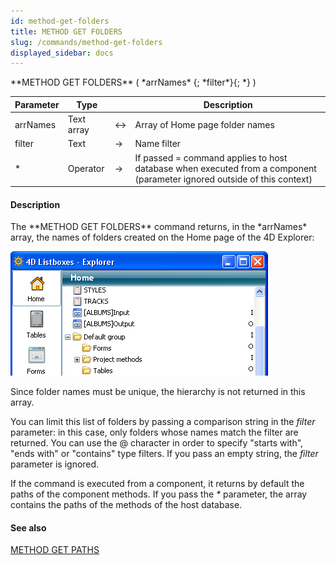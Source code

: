 ```yaml
---
id: method-get-folders
title: METHOD GET FOLDERS
slug: /commands/method-get-folders
displayed_sidebar: docs
---
```


<!--REF #_command_.METHOD GET FOLDERS.Syntax-->**METHOD GET FOLDERS** ( *arrNames* {; *filter*}{; *} )<!-- END REF-->
<!--REF #_command_.METHOD GET FOLDERS.Params-->
| Parameter | Type |  | Description |
| --- | --- | --- | --- |
| arrNames | Text array | &harr; | Array of Home page folder names |
| filter | Text | &srarr; | Name filter |
| * | Operator | &srarr; | If passed = command applies to host database when executed from a component (parameter ignored outside of this context) |

<!-- END REF-->

#### Description 

<!--REF #_command_.METHOD GET FOLDERS.Summary-->The **METHOD GET FOLDERS** command returns, in the *arrNames* array, the names of folders created on the Home page of the 4D Explorer:

![](../assets/en/commands/pict837666.en.png)

Since folder names must be unique, the hierarchy is not returned in this array.<!-- END REF--> 

You can limit this list of folders by passing a comparison string in the *filter* parameter: in this case, only folders whose names match the filter are returned. You can use the @ character in order to specify "starts with", "ends with" or "contains" type filters. If you pass an empty string, the *filter* parameter is ignored. 

If the command is executed from a component, it returns by default the paths of the component methods. If you pass the *\** parameter, the array contains the paths of the methods of the host database.

#### See also 

[METHOD GET PATHS](method-get-paths.md)  